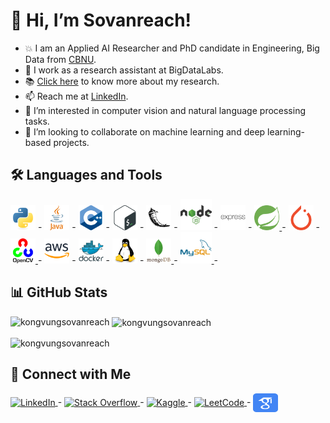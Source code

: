 
# 👋 Hi, I’m Sovanreach!

- :boom: I am an Applied AI Researcher and PhD candidate in Engineering, Big Data from [CBNU](https://cbnu.ac.kr).
- 🌱 I work as a research assistant at BigDataLabs.
- :books: [Click here](https://scholar.google.com/citations?user=qZqSMicAAAAJ&hl=en) to know more about my research.
- 📫 Reach me at [LinkedIn](https://www.linkedin.com/in/kongvungsovanreach).
- 👀 I’m interested in computer vision and natural language processing tasks.
- 💞️ I’m looking to collaborate on machine learning and deep learning-based projects.

## 🛠️ Languages and Tools
 <p align="left">
  <a href="https://www.python.org">
  <img src="https://raw.githubusercontent.com/kongvungsovanreach/kongvungsovanreach/master/assets/icons/python.svg" alt="Python" width="40" height="40"/></a> -
   <a href="https://www.java.com"><img src="https://raw.githubusercontent.com/kongvungsovanreach/kongvungsovanreach/master/assets/icons/java.svg" alt="Java" width="40" height="40"/></a> -
    <a href="https://www.w3schools.com/cpp/"><img src="https://raw.githubusercontent.com/kongvungsovanreach/kongvungsovanreach/master/assets/icons/cplusplus.svg" alt="C++" width="40" height="40"/></a> -
    <a href="https://www.gnu.org/software/bash/"><img src="https://raw.githubusercontent.com/kongvungsovanreach/kongvungsovanreach/master/assets/icons/bash.svg" alt="Bash" width="40" height="40"/></a> -
     <a href="https://flask.palletsprojects.com/"><img src="https://raw.githubusercontent.com/kongvungsovanreach/kongvungsovanreach/master/assets/icons/flask.svg" alt="Flask" width="40" height="40"/></a> -
     <a href="https://nodejs.org"><img src="https://raw.githubusercontent.com/kongvungsovanreach/kongvungsovanreach/master/assets/icons/nodejs.svg" alt="Node.js" width="50" height="50"/></a> -
     <a href="https://expressjs.com"><img src="https://raw.githubusercontent.com/kongvungsovanreach/kongvungsovanreach/master/assets/icons/express.svg" alt="Express.js" width="40" height="40"/></a> -
     <a href="https://spring.io/"> <img src="https://raw.githubusercontent.com/kongvungsovanreach/kongvungsovanreach/master/assets/icons/spring.svg" alt="Spring" width="40" height="40"/> </a> -
     <a href="https://pytorch.org/"><img src="https://raw.githubusercontent.com/kongvungsovanreach/kongvungsovanreach/master/assets/icons/pytorch.svg" alt="PyTorch" width="40" height="40"/></a> -
     <a href="https://opencv.org/" target="_blank" rel="noreferrer"> <img src="https://raw.githubusercontent.com/kongvungsovanreach/kongvungsovanreach/master/assets/icons/opencv.svg" alt="opencv" width="40" height="40"/> </a> -
     <a href="https://aws.amazon.com"><img src="https://raw.githubusercontent.com/kongvungsovanreach/kongvungsovanreach/master/assets/icons/aws.svg" alt="AWS" width="40" height="40"/></a> -
     <a href="https://www.docker.com/"><img src="https://raw.githubusercontent.com/kongvungsovanreach/kongvungsovanreach/master/assets/icons/docker.svg" alt="Docker" width="40" height="40"/></a> -
     <a href="https://www.linux.org/"> <img src="https://raw.githubusercontent.com/kongvungsovanreach/kongvungsovanreach/master/assets/icons/linux.svg" alt="linux" width="40" height="40"/></a> -
     <a href="https://www.mongodb.com/"> <img src="https://raw.githubusercontent.com/kongvungsovanreach/kongvungsovanreach/master/assets/icons/mongodb.svg" alt="mongodb" width="40" height="40"/> </a> -
     <a href="https://www.mysql.com/"> <img src="https://raw.githubusercontent.com/kongvungsovanreach/kongvungsovanreach/master/assets/icons/mysql.svg" alt="mysql" width="50" height="50"/> </a> -
</p>

## 📊 GitHub Stats

<p><img align="left" src="https://github-readme-stats.vercel.app/api/top-langs?username=kongvungsovanreach&show_icons=true&locale=en&layout=compact" alt="kongvungsovanreach" /></p>  
  
<p>&nbsp;<img align="center" src="https://github-readme-stats.vercel.app/api?username=kongvungsovanreach&show_icons=true&locale=en" alt="kongvungsovanreach" /></p>  
  
<p><img align="center" src="https://github-readme-streak-stats.herokuapp.com/?user=kongvungsovanreach&" alt="kongvungsovanreach" /></p>

## 🔗 Connect with Me

<p align="left">
  <a href="https://linkedin.com/in/kongvungsovanreach" target="blank">
    <img align="center" src="https://raw.githubusercontent.com/rahuldkjain/github-profile-readme-generator/master/src/images/icons/Social/linked-in-alt.svg" alt="LinkedIn" height="30" width="40" />
  </a>-
  <a href="https://stackoverflow.com/users/vungsovanreach-kong" target="blank">
    <img align="center" src="https://raw.githubusercontent.com/rahuldkjain/github-profile-readme-generator/master/src/images/icons/Social/stack-overflow.svg" alt="Stack Overflow" height="30" width="40" />
  </a>-
  <a href="https://kaggle.com/kongvungsovanreach" target="blank">
    <img align="center" src="https://raw.githubusercontent.com/rahuldkjain/github-profile-readme-generator/master/src/images/icons/Social/kaggle.svg" alt="Kaggle" height="30" width="40" />
  </a>-
  <a href="https://www.leetcode.com/kongvungsovanreach" target="blank">
    <img align="center" src="https://raw.githubusercontent.com/rahuldkjain/github-profile-readme-generator/master/src/images/icons/Social/leet-code.svg" alt="LeetCode" height="30" width="40" />
  </a>-
  <a href="https://scholar.google.com/citations?user=qZqSMicAAAAJ&hl=en" target="blank">
    <img align="center" src="https://raw.githubusercontent.com/kongvungsovanreach/kongvungsovanreach/master/assets/icons/google-scholar.svg" alt="Google Scholar" height="30" width="40" />
  </a>
</p>